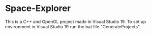 # Space-Explorer

This is a C++ and OpenGL project made in Visual Studio 19.
To set up environment in Visual Studio 19 run the bat file "GenerateProjects".

